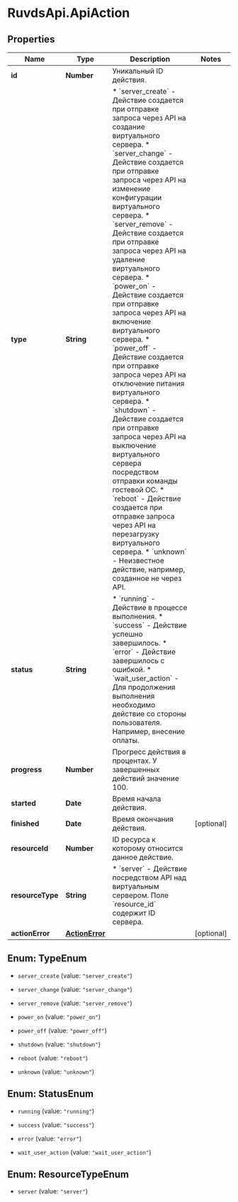 # RuvdsApi.ApiAction

## Properties

Name | Type | Description | Notes
------------ | ------------- | ------------- | -------------
**id** | **Number** | Уникальный ID действия. | 
**type** | **String** | * &#x60;server_create&#x60; - Действие создается при отправке запроса через API на создание виртуального сервера. * &#x60;server_change&#x60; - Действие создается при отправке запроса через API на изменение конфигурации виртуального сервера. * &#x60;server_remove&#x60; - Действие создается при отправке запроса через API на удаление виртуального сервера. * &#x60;power_on&#x60; - Действие создается при отправке запроса через API на включение виртуального сервера. * &#x60;power_off&#x60; - Действие создается при отправке запроса через API на отключение питания виртуального сервера. * &#x60;shutdown&#x60; - Действие создается при отправке запроса через API на выключение виртуального сервера посредством отправки команды гостевой ОС. * &#x60;reboot&#x60; - Действие создается при отправке запроса через API на перезагрузку виртуального сервера. * &#x60;unknown&#x60; - Неизвестное действие, например, созданное не через API. | 
**status** | **String** | * &#x60;running&#x60; - Действие в процессе выполнения. * &#x60;success&#x60; - Действие успешно завершилось. * &#x60;error&#x60; - Действие завершилось с ошибкой. * &#x60;wait_user_action&#x60; - Для продолжения выполнения необходимо действие со стороны пользователя. Например, внесение оплаты. | 
**progress** | **Number** | Прогресс действия в процентах. У завершенных действий значение 100. | 
**started** | **Date** | Время начала действия. | 
**finished** | **Date** | Время окончания действия. | [optional] 
**resourceId** | **Number** | ID ресурса к которому относится данное действие. | 
**resourceType** | **String** | * &#x60;server&#x60; - Действие посредством API над виртуальным сервером. Поле &#x60;resource_id&#x60; содержит ID сервера. | 
**actionError** | [**ActionError**](ActionError.md) |  | [optional] 



## Enum: TypeEnum


* `server_create` (value: `"server_create"`)

* `server_change` (value: `"server_change"`)

* `server_remove` (value: `"server_remove"`)

* `power_on` (value: `"power_on"`)

* `power_off` (value: `"power_off"`)

* `shutdown` (value: `"shutdown"`)

* `reboot` (value: `"reboot"`)

* `unknown` (value: `"unknown"`)





## Enum: StatusEnum


* `running` (value: `"running"`)

* `success` (value: `"success"`)

* `error` (value: `"error"`)

* `wait_user_action` (value: `"wait_user_action"`)





## Enum: ResourceTypeEnum


* `server` (value: `"server"`)




